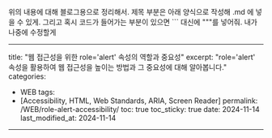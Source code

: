 위의 내용에 대해 블로그용으로 정리해서. 제목 부분은 아래 양식으로 작성해 .md 에 넣을 수 있게. 
그리고 혹시 코드가 들어가는 부분이 있으면 ``` 대신에 """를 넣어줘. 내가 나중에 수정할게

---
title: "웹 접근성을 위한 role='alert' 속성의 역할과 중요성"
excerpt: "role='alert' 속성을 활용하여 웹 접근성을 높이는 방법과 그 중요성에 대해 알아봅니다."
categories:
  - WEB
tags:
  - [Accessibility, HTML, Web Standards, ARIA, Screen Reader]
permalink: /WEB/role-alert-accessibility/
toc: true
toc_sticky: true
date: 2024-11-14
last_modified_at: 2024-11-14
---